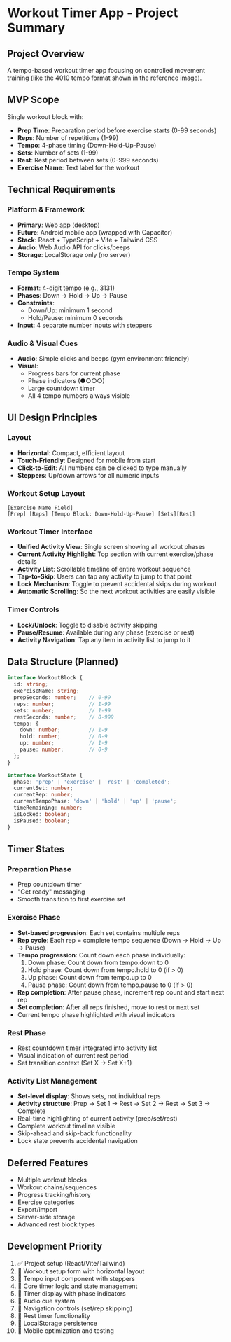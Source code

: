 # Workout Timer App - Project Summary

## Project Overview
A tempo-based workout timer app focusing on controlled movement training (like the 4010 tempo format shown in the reference image).

## MVP Scope
Single workout block with:
- **Prep Time**: Preparation period before exercise starts (0-99 seconds)
- **Reps**: Number of repetitions (1-99)
- **Tempo**: 4-phase timing (Down-Hold-Up-Pause) 
- **Sets**: Number of sets (1-99)
- **Rest**: Rest period between sets (0-999 seconds)
- **Exercise Name**: Text label for the workout

## Technical Requirements

### Platform & Framework
- **Primary**: Web app (desktop)
- **Future**: Android mobile app (wrapped with Capacitor)
- **Stack**: React + TypeScript + Vite + Tailwind CSS
- **Audio**: Web Audio API for clicks/beeps
- **Storage**: LocalStorage only (no server)

### Tempo System
- **Format**: 4-digit tempo (e.g., 3131)
- **Phases**: Down → Hold → Up → Pause
- **Constraints**: 
  - Down/Up: minimum 1 second
  - Hold/Pause: minimum 0 seconds
- **Input**: 4 separate number inputs with steppers

### Audio & Visual Cues
- **Audio**: Simple clicks and beeps (gym environment friendly)
- **Visual**: 
  - Progress bars for current phase
  - Phase indicators (●○○○)
  - Large countdown timer
  - All 4 tempo numbers always visible

## UI Design Principles

### Layout
- **Horizontal**: Compact, efficient layout
- **Touch-Friendly**: Designed for mobile from start
- **Click-to-Edit**: All numbers can be clicked to type manually
- **Steppers**: Up/down arrows for all numeric inputs

### Workout Setup Layout
```
[Exercise Name Field]
[Prep] [Reps] [Tempo Block: Down-Hold-Up-Pause] [Sets][Rest]
```

### Workout Timer Interface
- **Unified Activity View**: Single screen showing all workout phases
- **Current Activity Highlight**: Top section with current exercise/phase details
- **Activity List**: Scrollable timeline of entire workout sequence
- **Tap-to-Skip**: Users can tap any activity to jump to that point
- **Lock Mechanism**: Toggle to prevent accidental skips during workout
- **Automatic Scrolling**: So the next workout activities are easily visible

### Timer Controls
- **Lock/Unlock**: Toggle to disable activity skipping
- **Pause/Resume**: Available during any phase (exercise or rest)
- **Activity Navigation**: Tap any item in activity list to jump to it

## Data Structure (Planned)

```typescript
interface WorkoutBlock {
  id: string;
  exerciseName: string;
  prepSeconds: number;    // 0-99
  reps: number;           // 1-99
  sets: number;           // 1-99
  restSeconds: number;    // 0-999
  tempo: {
    down: number;         // 1-9
    hold: number;         // 0-9
    up: number;           // 1-9
    pause: number;        // 0-9
  };
}

interface WorkoutState {
  phase: 'prep' | 'exercise' | 'rest' | 'completed';
  currentSet: number;
  currentRep: number;
  currentTempoPhase: 'down' | 'hold' | 'up' | 'pause';
  timeRemaining: number;
  isLocked: boolean;
  isPaused: boolean;
}
```

## Timer States

### Preparation Phase
- Prep countdown timer
- "Get ready" messaging
- Smooth transition to first exercise set

### Exercise Phase
- **Set-based progression**: Each set contains multiple reps
- **Rep cycle**: Each rep = complete tempo sequence (Down → Hold → Up → Pause)
- **Tempo progression**: Count down each phase individually:
  1. Down phase: Count down from tempo.down to 0
  2. Hold phase: Count down from tempo.hold to 0 (if > 0)
  3. Up phase: Count down from tempo.up to 0
  4. Pause phase: Count down from tempo.pause to 0 (if > 0)
- **Rep completion**: After pause phase, increment rep count and start next rep
- **Set completion**: After all reps finished, move to rest or next set
- Current tempo phase highlighted with visual indicators

### Rest Phase
- Rest countdown timer integrated into activity list
- Visual indication of current rest period
- Set transition context (Set X → Set X+1)

### Activity List Management
- **Set-level display**: Shows sets, not individual reps
- **Activity structure**: Prep → Set 1 → Rest → Set 2 → Rest → Set 3 → Complete
- Real-time highlighting of current activity (prep/set/rest)
- Complete workout timeline visible
- Skip-ahead and skip-back functionality
- Lock state prevents accidental navigation

## Deferred Features
- Multiple workout blocks
- Workout chains/sequences
- Progress tracking/history
- Exercise categories
- Export/import
- Server-side storage
- Advanced rest block types

## Development Priority
1. ✅ Project setup (React/Vite/Tailwind)
2. 🔄 Workout setup form with horizontal layout
3. 🔄 Tempo input component with steppers
4. 🔄 Core timer logic and state management
5. 🔄 Timer display with phase indicators
6. 🔄 Audio cue system
7. 🔄 Navigation controls (set/rep skipping)
8. 🔄 Rest timer functionality
9. 🔄 LocalStorage persistence
10. 🔄 Mobile optimization and testing 